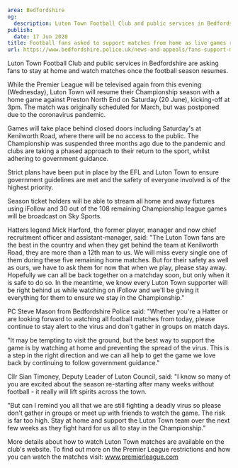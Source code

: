 ```yaml
area: Bedfordshire
og:
  description: Luton Town Football Club and public services in Bedfordshire are asking fans to stay at home and watch matches once the football season resumes.
publish:
  date: 17 Jun 2020
title: Football fans asked to support matches from home as live games resume
url: https://www.bedfordshire.police.uk/news-and-appeals/fans-support-matches-home-jun20
```

Luton Town Football Club and public services in Bedfordshire are asking fans to stay at home and watch matches once the football season resumes.

While the Premier League will be televised again from this evening (Wednesday), Luton Town will resume their Championship season with a home game against Preston North End on Saturday (20 June), kicking-off at 3pm. The match was originally scheduled for March, but was postponed due to the coronavirus pandemic.

Games will take place behind closed doors including Saturday's at Kenilworth Road, where there will be no access to the public. The Championship was suspended three months ago due to the pandemic and clubs are taking a phased approach to their return to the sport, whilst adhering to government guidance.

Strict plans have been put in place by the EFL and Luton Town to ensure government guidelines are met and the safety of everyone involved is of the highest priority.

Season ticket holders will be able to stream all home and away fixtures using iFollow and 30 out of the 108 remaining Championship league games will be broadcast on Sky Sports.

Hatters legend Mick Harford, the former player, manager and now chief recruitment officer and assistant-manager, said: "The Luton Town fans are the best in the country and when they get behind the team at Kenilworth Road, they are more than a 12th man to us. We will miss every single one of them during these five remaining home matches. But for their safety as well as ours, we have to ask them for now that when we play, please stay away. Hopefully we can all be back together on a matchday soon, but only when it is safe to do so. In the meantime, we know every Luton Town supporter will be right behind us while watching on iFollow and we'll be giving it everything for them to ensure we stay in the Championship."

PC Steve Mason from Bedfordshire Police said: "Whether you're a Hatter or are looking forward to watching all football matches from today, please continue to stay alert to the virus and don't gather in groups on match days.

"It may be tempting to visit the ground, but the best way to support the game is by watching at home and preventing the spread of the virus. This is a step in the right direction and we can all help to get the game we love back by continuing to follow government guidance."

Cllr Sian Timoney, Deputy Leader of Luton Council, said: "I know so many of you are excited about the season re-starting after many weeks without football - it really will lift spirits across the town.

"But can I remind you all that we are still fighting a deadly virus so please don't gather in groups or meet up with friends to watch the game. The risk is far too high. Stay at home and support the Luton Town team over the next few weeks as they fight hard for us all to stay in the Championship."

More details about how to watch Luton Town matches are available on the club's website. To find out more on the Premier League restrictions and how you can watch the matches visit: www.premierleague.com
